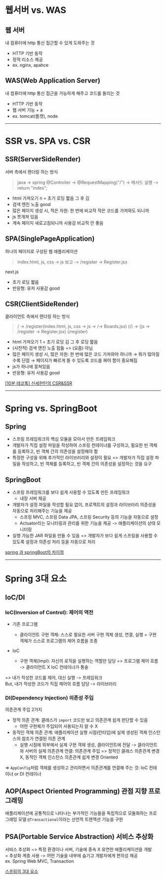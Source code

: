 # 웹서버 vs. WAS

## 웹 서버

내 컴퓨터에 http 통신 접근할 수 있게 도와주는 것

- HTTP 기반 동작
- 정적 리소스 제공
- ex. nginx, apahce

## WAS(Web Application Server)

내 컴퓨터에 http 통신 접근을 가능하게 해주고 코드를 돌리는 것

- HTTP 기반 동작
- 웹 서버 기능 + a
- ex. tomcat(톰캣), node

<hr />

# SSR vs. SPA vs. CSR

## SSR(ServerSideRender)

서버 측에서 렌더링 하는 방식

> java -> spring @Controller -> @RequestMapping("/") -> 메서드 실행 -> return "index";

- html 가져오기 n = 초기 로딩 짧음 그 후 김
- 검색 엔진 노출 good
- 많은 페이지 생성 시, 적은 자원: 한 번에 비교적 작은 코드를 가져와도 되니까
- js 쪼개져 있음
- 계속 페이지 새로고침되니까 사용감 비교적 안 좋음

## SPA(SinglePageApplication)

하나의 페이지로 구성된 웹 애플리케이션

> index.html, js, css -> js 보고 -> /register -> Register.jsx

next.js

- 초기 로딩 짧음
- 반응형: 유저 사용감 good

## CSR(ClientSideRender)

클라이언트 측에서 렌더링 하는 방식

> / -> /register(index.html, js, css -> js -> /-> Boards.jsx) (/) -> (js -> /register -> Register.jsx) (/register)

- html 가져오기 1 = 초기 로딩 김 그 후 로딩 짧음
- (사전적) 검색 엔진 노출 힘듦 => (요즘) 아님
- 많은 페이지 생성 시, 많은 자원: 한 번에 많은 코드 가져와야 하니까
  → 뭐가 많아질수록 단점
  → 페이지가 빠르게 뜰 수 있도록 코드를 짜야 함이 중요해짐
- js가 하나에 뭉쳐있음
- 반응형: 유저 사용감 good

[[10분 테코톡] 신세한탄의 CSR&SSR](https://www.youtube.com/watch?v=YuqB8D6eCKE)

<hr />

# Spring vs. SpringBoot

## Spring

- 스프링 프레임워크의 핵심 모듈을 모아서 만든 프레임워크
- 개발자가 직접 설정 파일을 작성하여 스프링 컨테이너를 구성하고, 필요한 빈 객체를 등록하고, 빈 객체 간의 의존성을 설정해야 함
- 특정한 구성을 위해 추가적인 라이브러리와 설정이 필요
  => 개발자가 직접 설정 파일을 작성하고, 빈 객체를 등록하고, 빈 객체 간의 의존성을 설정하는 것을 요구

## SpringBoot

- 스프링 프레임워크를 보다 쉽게 사용할 수 있도록 만든 프레임워크
  - 내장 서버 제공
- 개발자가 설정 파일을 작성할 필요 없이, 프로젝트의 설정과 라이브러리 의존성을 자동으로 처리해주는 기능을 제공
  - 스프링 MVC, 스프링 Data JPA, 스프링 Security 등의 기능을 자동으로 설정
  - Actuator라는 모니터링과 관리를 위한 기능을 제공 -> 애플리케이션의 상태 모니터링
- 실행 가능한 JAR 파일을 만들 수 있음
  => 개발자가 보다 쉽게 스프링을 사용할 수 있도록 설정과 의존성 처리 등을 자동으로 처리

[spring 과 springBoot의 차이점](https://www.inflearn.com/blogs/3315?srsltid=AfmBOop2zdfxJ0G4V8-Eq_nAppsnVHiTGUGCZGZIokDURb3663ZrYgED)

<hr />

# Spring 3대 요소

## IoC/DI

### IoC(Inversion of Control): 제어의 역전

- 기존 프로그램

  - 클라이언트 구현 객체: 스스로 필요한 서버 구현 객체 생성, 연결, 실행
    = 구현 객체가 스스로 프로그램의 제어 흐름을 조종

- IoC
  - 구현 객체(Impl): 자신의 로직을 실행하는 역할만 담당
    => 프로그램 제어 흐름 -> 클라이언트 X IoC 컨테이너가 통솔

=> 내가 작성한 코드를 제어, 대신 실행 -> 프레임워크
<br />But, 내가 작성한 코드가 직접 제어의 흐름 담당 -> 라이브러리

### DI(Dependency Injection) 의존성 주입

의존관계 주입 2가지

- 정적 의존 관계: 클래스가 `import` 코드만 보고 의존관계 쉽게 판단할 수 있음
  - 어떤 구현체가 주입되어 사용되는지 알 수 X
- 동적인 객체 의존 관계: 애플리케이션 실행 시점(런타임)에 실제 생성된 객체 인스턴스의 참조가 연결된 의존 관계
  - 실행 시점에 외부에서 실제 구현 객체 생성, 클라이언트에 전달 -> 클라이언트와 서버의 실제 의존관계 연결: 의존관계 주입
    => 정적인 클래스 의존관계 변경 X, 동적인 객체 인스턴스 의존관계 쉽게 변경 Oriented

=> `AppConfig`처럼 객체를 생성하고 관리하면서 의존관계를 연결해 주는 것: IoC 컨테이너 or DI 컨테이너

## AOP(Aspect Oriented Programming) 관점 지향 프로그래밍

애플리케이션에 공통적으로 나타나는 부가적인 기능들을 독립적으로 모듈화하는 프로그래밍 모델
`@Transactional`이라는 선언적 트랜잭션 기능을 구현

## PSA(Portable Service Abstraction) 서비스 추상화

서비스 추상화 ~> 특정 환경이나 서버, 기술에 종속 X 유연한 애플리케이션을 개발
<br/>= 추상화 계층 사용 -> 어떤 기술을 내부에 숨기고 개발자에게 편의성 제공
<br/>ex. Spring Web MVC, Transaction

[스프링의 3대 요소](https://blogshine.tistory.com/480)

